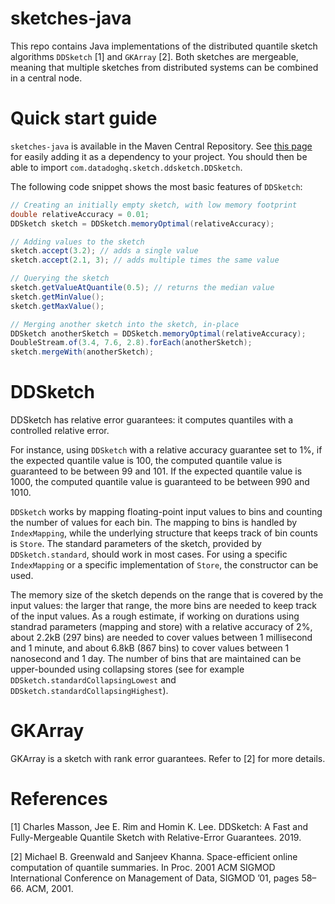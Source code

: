 # sketches-java

This repo contains Java implementations of the distributed quantile sketch algorithms `DDSketch` [1] and `GKArray` [2]. Both sketches are mergeable, meaning that multiple sketches from distributed systems can be combined in a central node.

# Quick start guide

`sketches-java` is available in the Maven Central Repository. See [this page](https://search.maven.org/artifact/com.datadoghq/sketches-java) for easily adding it as a dependency to your project. You should then be able to import `com.datadoghq.sketch.ddsketch.DDSketch`.

The following code snippet shows the most basic features of `DDSketch`:

```java
// Creating an initially empty sketch, with low memory footprint
double relativeAccuracy = 0.01;
DDSketch sketch = DDSketch.memoryOptimal(relativeAccuracy);

// Adding values to the sketch
sketch.accept(3.2); // adds a single value
sketch.accept(2.1, 3); // adds multiple times the same value

// Querying the sketch
sketch.getValueAtQuantile(0.5); // returns the median value
sketch.getMinValue();
sketch.getMaxValue();

// Merging another sketch into the sketch, in-place
DDSketch anotherSketch = DDSketch.memoryOptimal(relativeAccuracy);
DoubleStream.of(3.4, 7.6, 2.8).forEach(anotherSketch);
sketch.mergeWith(anotherSketch);
```

# DDSketch

DDSketch has relative error guarantees: it computes quantiles with a controlled relative error.

For instance, using `DDSketch` with a relative accuracy guarantee set to 1%, if the expected quantile value is 100, the computed quantile value is guaranteed to be between 99 and 101. If the expected quantile value is 1000, the computed quantile value is guaranteed to be between 990 and 1010.

`DDSketch` works by mapping floating-point input values to bins and counting the number of values for each bin. The mapping to bins is handled by `IndexMapping`, while the underlying structure that keeps track of bin counts is `Store`. The standard parameters of the sketch, provided by `DDSketch.standard`, should work in most cases. For using a specific `IndexMapping` or a specific implementation of `Store`, the constructor can be used.

The memory size of the sketch depends on the range that is covered by the input values: the larger that range, the more bins are needed to keep track of the input values. As a rough estimate, if working on durations using standrad parameters (mapping and store) with a relative accuracy of 2%, about 2.2kB (297 bins) are needed to cover values between 1 millisecond and 1 minute, and about 6.8kB (867 bins) to cover values between 1 nanosecond and 1 day. The number of bins that are maintained can be upper-bounded using collapsing stores (see for example `DDSketch.standardCollapsingLowest` and `DDSketch.standardCollapsingHighest`).

# GKArray

GKArray is a sketch with rank error guarantees. Refer to [2] for more details.

# References
[1] Charles Masson, Jee E. Rim and Homin K. Lee. DDSketch: A Fast and Fully-Mergeable Quantile Sketch with Relative-Error Guarantees. 2019.

[2] Michael B. Greenwald and Sanjeev Khanna. Space-efficient online computation of quantile summaries. In Proc. 2001 ACM
SIGMOD International Conference on Management of Data, SIGMOD ’01, pages 58–66. ACM, 2001.
